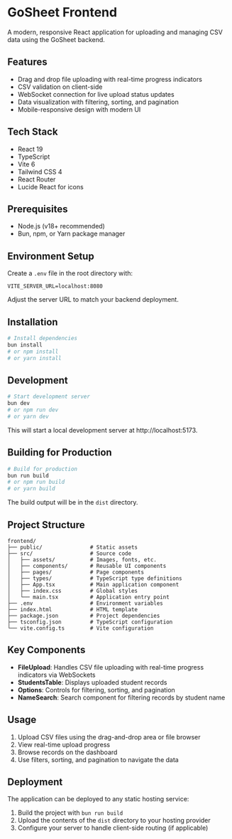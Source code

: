 # GoSheet Frontend

A modern, responsive React application for uploading and managing CSV data using the GoSheet backend.

## Features

- Drag and drop file uploading with real-time progress indicators
- CSV validation on client-side
- WebSocket connection for live upload status updates
- Data visualization with filtering, sorting, and pagination
- Mobile-responsive design with modern UI

## Tech Stack

- React 19
- TypeScript
- Vite 6
- Tailwind CSS 4
- React Router
- Lucide React for icons

## Prerequisites

- Node.js (v18+ recommended)
- Bun, npm, or Yarn package manager

## Environment Setup

Create a `.env` file in the root directory with:

```
VITE_SERVER_URL=localhost:8080
```

Adjust the server URL to match your backend deployment.

## Installation

```bash
# Install dependencies
bun install
# or npm install
# or yarn install
```

## Development

```bash
# Start development server
bun dev
# or npm run dev
# or yarn dev
```

This will start a local development server at http://localhost:5173.

## Building for Production

```bash
# Build for production
bun run build
# or npm run build
# or yarn build
```

The build output will be in the `dist` directory.

## Project Structure

```
frontend/
├── public/               # Static assets
├── src/                  # Source code
│   ├── assets/           # Images, fonts, etc.
│   ├── components/       # Reusable UI components
│   ├── pages/            # Page components
│   ├── types/            # TypeScript type definitions
│   ├── App.tsx           # Main application component
│   ├── index.css         # Global styles
│   └── main.tsx          # Application entry point
├── .env                  # Environment variables
├── index.html            # HTML template
├── package.json          # Project dependencies
├── tsconfig.json         # TypeScript configuration
└── vite.config.ts        # Vite configuration
```

## Key Components

- **FileUpload**: Handles CSV file uploading with real-time progress indicators via WebSockets
- **StudentsTable**: Displays uploaded student records
- **Options**: Controls for filtering, sorting, and pagination
- **NameSearch**: Search component for filtering records by student name

## Usage

1. Upload CSV files using the drag-and-drop area or file browser
2. View real-time upload progress
3. Browse records on the dashboard
4. Use filters, sorting, and pagination to navigate the data

## Deployment

The application can be deployed to any static hosting service:

1. Build the project with `bun run build`
2. Upload the contents of the `dist` directory to your hosting provider
3. Configure your server to handle client-side routing (if applicable)
